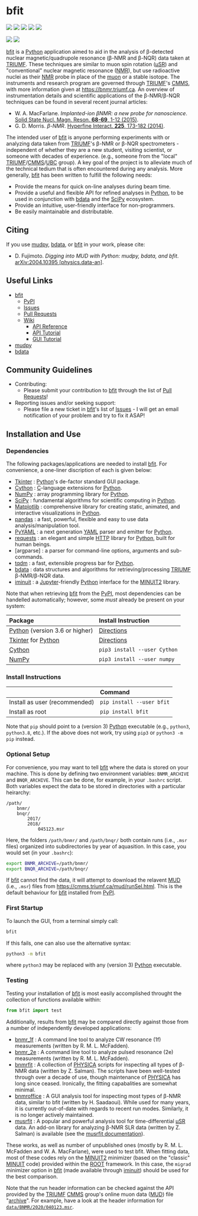 # bfit

<a href="https://pypi.org/project/bfit/" alt="PyPI Version"><img src="https://img.shields.io/pypi/v/bfit?label=PyPI%20Version"/></a>
<img src="https://img.shields.io/pypi/format/bfit?label=PyPI%20Format"/>
<img src="https://img.shields.io/github/languages/code-size/dfujim/bfit"/>
<img src="https://img.shields.io/tokei/lines/github/dfujim/bfit"/>
<img src="https://img.shields.io/pypi/l/bfit"/>

<a href="https://github.com/dfujim/bfit/commits/master" alt="Commits"><img src="https://img.shields.io/github/commits-since/dfujim/bfit/latest/master"/></a>
<a href="https://github.com/dfujim/bfit/commits/master" alt="Commits"><img src="https://img.shields.io/github/last-commit/dfujim/bfit"/></a>

[bfit] is a [Python] application aimed to aid in the analysis of β-detected
nuclear magnetic/quadrupole resonance (β-NMR and β-NQR) data taken at [TRIUMF].
These techniques are similar to muon spin rotation ([μSR]) and "conventional"
nuclear magnetic resonance ([NMR]), but use radioactive nuclei as their [NMR]
probe in place of the [muon] or a stable isotope.
The instruments and research program are governed through [TRIUMF]'s [CMMS],
with more information given at <https://bnmr.triumf.ca>.
An overview of instrumentation details and scientific applications of the
β-NMR/β-NQR techniques can be found in several recent journal articles:

- W. A. MacFarlane.
  <i>Implanted-ion βNMR: a new probe for nanoscience</i>.
  <a href="https://doi.org/10.1016/j.ssnmr.2015.02.004">
  Solid State Nucl. Magn. Reson. <b>68-69</b>, 1-12 (2015)</a>.
- G. D. Morris.
  <i>β-NMR</i>.
  <a href="https://doi.org/10.1007/s10751-013-0894-6">
  Hyperfine Interact. <b>225</b>, 173-182 (2014)</a>.

The intended user of [bfit] is anyone performing experiments with or analyzing
data taken from [TRIUMF]'s β-NMR or β-NQR spectrometers - independent of whether
they are a new student, visiting scientist, or someone with decades of experience.
(e.g., someone from the "local" [TRIUMF]/[CMMS]/[UBC] group).
A key goal of the project is to alleviate much of the technical tedium that is
often encountered during any analysis.
More generally, [bfit] has been written to fulfill the following needs:

* Provide the means for quick on-line analyses during beam time.
* Provide a useful and flexible API for refined analyses in [Python],
  to be used in conjunction with [bdata] and the [SciPy] ecosystem.
* Provide an intuitive, user-friendly interface for non-programmers.
* Be easily maintainable and distributable.

## Citing

If you use [mudpy], [bdata], or [bfit] in your work, please cite:

- D. Fujimoto.
  <i>Digging into MUD with Python: mudpy, bdata, and bfit</i>.
  <a href="https://arxiv.org/abs/2004.10395">
  arXiv:2004.10395 [physics.data-an]</a>.

## Useful Links

* [bfit]
  * [PyPI]
  * [Issues]
  * [Pull Requests]
  * [Wiki]
    * [API Reference]
    * [API Tutorial]
    * [GUI Tutorial]
* [mudpy]
* [bdata]

## Community Guidelines

* Contributing:
  * Please submit your contribution to [bfit] through the list of
    [Pull Requests]!
* Reporting issues and/or seeking support:
  * Please file a new ticket in [bfit]'s list of [Issues] - I will get an email
    notification of your problem and try to fix it ASAP!

## Installation and Use

### Dependencies

The following packages/applications are needed to install [bfit].
For convenience, a one-liner discription of each is given below:

- [Tkinter] : [Python]'s de-factor standard GUI package.
- [Cython] : [C]-language extensions for [Python].
- [NumPy] : array programming library for [Python].
- [SciPy] : fundamental algorithms for scientific computing in [Python].
- [Matplotlib] : comprehensive library for creating static, animated, and
  interactive visualizations in [Python].
- [pandas] : a fast, powerful, flexible and easy to use data
  analysis/manipulation tool.
- [PyYAML] : a next generation [YAML] parser and emitter for [Python].
- [requests] : an elegant and simple [HTTP] library for [Python],
  built for human beings.
- [argparse] : a parser for command-line options, arguments and sub-commands.
- [tqdm] : a fast, extensible progress bar for [Python].
- [bdata] : data structures and algorithms for retrieving/processing [TRIUMF]
  β-NMR/β-NQR data.
- [iminuit] : a [Jupyter]-friendly [Python] interface for the [MINUIT2] library.

Note that when retrieving [bfit] from the [PyPI],
most dependencies can be handelled automatically;
however, some <i>must</i> already be present on your system:

| Package | Install Instruction |
|:-- | :--|
| [Python] (version 3.6 or higher) | [Directions](https://www.python.org/downloads/) |
| [Tkinter] for [Python] | [Directions](https://tkdocs.com/tutorial/install.html) |
| [Cython] | `pip3 install --user Cython` |
| [NumPy] | `pip3 install --user numpy` |

### Install Instructions

|  | Command |
|:-- | :--|
Install as user (recommended) | `pip install --user bfit` |
Install as root | `pip install bfit` |

Note that `pip` should point to a (version 3) [Python] executable
(e.g., `python3`, `python3.8`, etc.).
If the above does not work, try using `pip3` or `python3 -m pip` instead.

### Optional Setup

For convenience,
you may want to tell [bfit] where the data is stored on your machine.
This is done by defining two environment variables:
`BNMR_ARCHIVE` and `BNQR_ARCHIVE`.
This can be done, for example, in your `.bashrc` script.
Both variables expect the data to be stored in directories with a particular
heirarchy:

```
/path/
    bnmr/
    bnqr/
        2017/
        2018/
            045123.msr
```

Here, the folders `/path/bnmr/` and `/path/bnqr/` both contain runs
(i.e., `.msr` files) organized into subdirectories by year of aquasition.
In this case, you would set (in your `.bashrc`):

```bash
export BNMR_ARCHIVE=/path/bnmr/
export BNQR_ARCHIVE=/path/bnqr/
```

If [bfit] cannot find the data, it will attempt to download the relavent [MUD]
(i.e., `.msr`) files from <https://cmms.triumf.ca/mud/runSel.html>.
This is the default behaviour for [bfit] installed from [PyPI].

### First Startup 

To launch the GUI, from a terminal simply call:

```bash
bfit
```

If this fails, one can also use the alternative syntax:

```bash
python3 -m bfit
```

where `python3` may be replaced with any (version 3) [Python] executable.

### Testing

Testing your installation of [bfit] is most easily accomplished throught the
collection of functions available within:

```python
from bfit import test
```

Additionally, results from [bfit] may be compared directly against those from a
number of independently developed applications:

* [bnmr_1f] : A command line tool to analyze CW resonance (1f) measurements
  (written by R. M. L. McFadden).
* [bnmr_2e] : A command line tool to analyze pulsed resonance (2e) measurements
  (written by R. M. L. McFadden).
* [bnmrfit] : A collection of [PHYSICA] scripts for inspecting all types of
  β-NMR data (written by Z. Salman). The scripts have been well-tested through
  over a decade of use, though maintenance of [PHYSICA] has long since ceased.
  Ironically, the fitting capabalities are somewhat minimal.
* [bnmroffice] : A GUI analysis tool for inspecting most types of β-NMR data,
  similar to bfit (written by H. Saadaoui). While used for many years, it is
  currently out-of-date with regards to recent run modes. Similarly, it is no
  longer actively maintained.
* [musrfit] : A popular and powerful analysis tool for time-differential [μSR]
  data. An add-on library for analyzing β-NMR SLR data (written by Z. Salman) is
  available (see the [musrfit documentation]).

These works, as well as number of unpublished ones
(mostly by R. M. L. McFadden and W. A. MacFarlane), were used to test bfit.
When fitting data, most of these codes rely on the [MINUIT2] minimizer
(based on the "classic" [MINUIT] code) provided within the [ROOT] framework.
In this case, the `migrad` minimizer option in [bfit]
(made available through [iminuit]) should be used for the best comparison.

Note that the run header information can be checked against the API provided by
the [TRIUMF] [CMMS] group's online muon data ([MUD]) file "[archive]".
For example, have a look at the header information for [`data/BNMR/2020/040123.msr`].


[Python]: https://www.python.org/
[SciPy]: https://www.scipy.org/
[Cython]: https://cython.org/
[NumPy]: https://numpy.org/
[pandas]: https://pandas.pydata.org/
[Matplotlib]: https://matplotlib.org/
[Tkinter]: https://wiki.python.org/moin/TkInter
[PyYAML]: https://pyyaml.org/
[tqdm]: https://github.com/tqdm/tqdm
[requests]: https://requests.readthedocs.io/en/master/
[Jupyter]: https://jupyter.org/

[YAML]: https://yaml.org/
[C]: https://en.wikipedia.org/wiki/C_(programming_language)
[HTTP]: https://en.wikipedia.org/wiki/Hypertext_Transfer_Protocol

[TRIUMF]: https://www.triumf.ca/
[CMMS]: https://cmms.triumf.ca
[MUD]: https://cmms.triumf.ca/mud/
[archive]: https://cmms.triumf.ca/mud/runSel.html
[`data/BNMR/2020/040123.msr`]: https://cmms.triumf.ca/mud/mud_hdrs.php?ray=Run%2040123%20from%20BNMR%20in%202020&cmd=heads&fn=data/BNMR/2020/040123.msr

[PHYSICA]: https://computing.triumf.ca/legacy/physica/
[UBC]: https://www.ubc.ca/
[μSR]: https://en.wikipedia.org/wiki/Muon_spin_spectroscopy
[NMR]: https://en.wikipedia.org/wiki/Nuclear_magnetic_resonance
[muon]: https://en.wikipedia.org/wiki/Muon

[bnmr_1f]: https://gitlab.com/rmlm/bnmr_1f
[bnmr_2e]: https://gitlab.com/rmlm/bnmr_2e
[bnmrfit]: https://gitlab.com/rmlm/bnmrfit
[bnmroffice]: https://github.com/hsaadaoui/bnmroffice
[musrfit]: https://bitbucket.org/muonspin/musrfit
[musrfit documentation]: https://lmu.web.psi.ch/musrfit/user/html/index.html

[mudpy]: https://github.com/dfujim/mudpy
[bdata]: https://github.com/dfujim/bdata

[bfit]: https://github.com/dfujim/bfit
[Pull Requests]: https://github.com/dfujim/bfit/pulls
[Issues]: https://github.com/dfujim/bfit/issues
[PyPI]: https://pypi.org/project/bfit/
[API Reference]: https://github.com/dfujim/bfit/wiki/API-Reference
[API Tutorial]: https://github.com/dfujim/bfit/wiki/API-Tutorial
[GUI Tutorial]: https://github.com/dfujim/bfit/wiki/GUI-Tutorial
[Wiki]: https://github.com/dfujim/bfit/wiki

[ROOT]: https://github.com/root-project/root
[MINUIT]: https://doi.org/10.1016/0010-4655(75)90039-9
[MINUIT2]: https://root.cern/doc/master/Minuit2Page.html
[iminuit]: https://github.com/scikit-hep/iminuit
